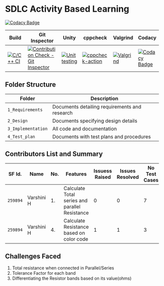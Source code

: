 # **SDLC Activity Based Learning**


[![Codacy Badge](https://app.codacy.com/project/badge/Grade/0c7db374168148b4b88b78dcc387597d)](https://www.codacy.com/gh/259894/MyFirstProject/dashboard?utm_source=github.com&amp;utm_medium=referral&amp;utm_content=259894/MyFirstProject&amp;utm_campaign=Badge_Grade)

Build | Git Inspector | Unity | cppcheck|Valgrind|Codacy|
------|----------|----|---|------|--------|
|[![C/C++ CI](https://github.com/259894/MyFirstProject/actions/workflows/c-build.yml/badge.svg)](https://github.com/259894/MyFirstProject/actions/workflows/c-build.yml)|[![Contribution Check - Git Inspector](https://github.com/259894/MyFirstProject/actions/workflows/gitinspector.yml/badge.svg)](https://github.com/259894/MyFirstProject/actions/workflows/gitinspector.yml)  |  [![Unit testing](https://github.com/259894/MyFirstProject/actions/workflows/unit-test.yml/badge.svg)](https://github.com/259894/MyFirstProject/actions/workflows/unit-test.yml) |[![cppcheck-action](https://github.com/259894/MyFirstProject/actions/workflows/cppcheck.yml/badge.svg)](https://github.com/259894/MyFirstProject/actions/workflows/cppcheck.yml) |  [![Valgrind](https://github.com/259894/MyFirstProject/actions/workflows/Valgrind.yml/badge.svg)](https://github.com/259894/MyFirstProject/actions/workflows/Valgrind.yml) |[![Codacy Badge](https://app.codacy.com/project/badge/Grade/0c7db374168148b4b88b78dcc387597d)](https://www.codacy.com/gh/259894/MyFirstProject/dashboard?utm_source=github.com&amp;utm_medium=referral&amp;utm_content=259894/MyFirstProject&amp;utm_campaign=Badge_Grade)

## Folder Structure

Folder             | Description
-------------------| -----------------------------------------
`1_Requirements`   | Documents detailing requirements and research
`2_Design`         | Documents specifying design details
`3_Implementation` | All code and documentation
`4_Test_plan`      | Documents with test plans and procedures

## Contributors List and Summary

SF Id. |  Name                  | No.  |  Features                          | Issuess Raised |Issues Resolved|No Test Cases|Test Case Pass
-------|------------------------|------|------------------------------------|----------------|---------------|-------------|--------------
`259894` | Varshini H         |1.    |Calculate Total series and parallel Resistance   |  0            |  0         | 7          | 7      
`259894` | Varshini H            |4.    |Calculate Resistance based on color code |  1            |  1          | 3         | 3       
   
## Challenges Faced 

1.  Total resistance when connected in Parallel/Series
2.  Tolerance Factor for each band
3.  Differentiating the Resistor bands based on its value(ohms)

